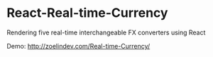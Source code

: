 # React-Real-time-Currency
Rendering five real-time interchangeable FX converters using React  

Demo: http://zoelindev.com/Real-time-Currency/
